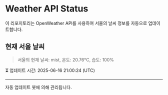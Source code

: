 
# Weather API Status

이 리포지토리는 OpenWeather API를 사용하여 서울의 날씨 정보를 자동으로 업데이트합니다.

## 현재 서울 날씨
> 서울의 현재 날씨: mist, 온도: 20.76°C, 습도: 100%

⏳ 업데이트 시간: 2025-06-16 21:00:24 (UTC)

---
자동 업데이트 봇에 의해 관리됩니다.
